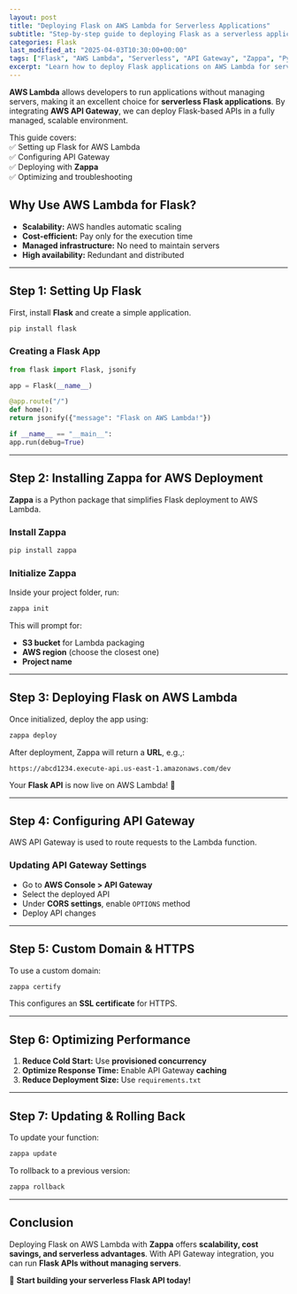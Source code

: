 ```yaml
---
layout: post
title: "Deploying Flask on AWS Lambda for Serverless Applications"
subtitle: "Step-by-step guide to deploying Flask as a serverless application using AWS Lambda and API Gateway"
categories: Flask
last_modified_at: "2025-04-03T10:30:00+00:00"
tags: ["Flask", "AWS Lambda", "Serverless", "API Gateway", "Zappa", "Python"]
excerpt: "Learn how to deploy Flask applications on AWS Lambda for serverless, scalable, and cost-efficient API hosting using API Gateway and Zappa."
---
```

**AWS Lambda** allows developers to run applications without managing servers, making it an excellent choice for **serverless Flask applications**. By integrating **AWS API Gateway**, we can deploy Flask-based APIs in a fully managed, scalable environment.

This guide covers:  
✅ Setting up Flask for AWS Lambda  
✅ Configuring API Gateway  
✅ Deploying with **Zappa**  
✅ Optimizing and troubleshooting

## Why Use AWS Lambda for Flask?

- **Scalability:** AWS handles automatic scaling
- **Cost-efficient:** Pay only for the execution time
- **Managed infrastructure:** No need to maintain servers
- **High availability:** Redundant and distributed

---

## Step 1: Setting Up Flask

First, install **Flask** and create a simple application.

```sh
pip install flask
```

### Creating a Flask App

```python
from flask import Flask, jsonify

app = Flask(__name__)

@app.route("/")
def home():
return jsonify({"message": "Flask on AWS Lambda!"})

if __name__ == "__main__":
app.run(debug=True)
```

---

## Step 2: Installing Zappa for AWS Deployment

**Zappa** is a Python package that simplifies Flask deployment to AWS Lambda.

### Install Zappa

```sh
pip install zappa
```

### Initialize Zappa

Inside your project folder, run:

```sh
zappa init
```

This will prompt for:
- **S3 bucket** for Lambda packaging
- **AWS region** (choose the closest one)
- **Project name**

---

## Step 3: Deploying Flask on AWS Lambda

Once initialized, deploy the app using:

```sh
zappa deploy
```

After deployment, Zappa will return a **URL**, e.g.,:

```
https://abcd1234.execute-api.us-east-1.amazonaws.com/dev
```

Your **Flask API** is now live on AWS Lambda! 🎉

---

## Step 4: Configuring API Gateway

AWS API Gateway is used to route requests to the Lambda function.

### Updating API Gateway Settings

- Go to **AWS Console > API Gateway**
- Select the deployed API
- Under **CORS settings**, enable `OPTIONS` method
- Deploy API changes

---

## Step 5: Custom Domain & HTTPS

To use a custom domain:

```sh
zappa certify
```

This configures an **SSL certificate** for HTTPS.

---

## Step 6: Optimizing Performance

1. **Reduce Cold Start:** Use **provisioned concurrency**
2. **Optimize Response Time:** Enable API Gateway **caching**
3. **Reduce Deployment Size:** Use `requirements.txt`

---

## Step 7: Updating & Rolling Back

To update your function:

```sh
zappa update
```

To rollback to a previous version:

```sh
zappa rollback
```

---

## Conclusion

Deploying Flask on AWS Lambda with **Zappa** offers **scalability, cost savings, and serverless advantages**. With API Gateway integration, you can run **Flask APIs without managing servers**.

🚀 **Start building your serverless Flask API today!**  

